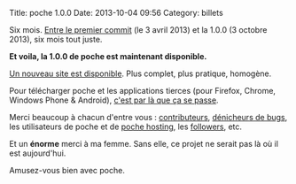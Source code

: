Title: poche 1.0.0
Date: 2013-10-04 09:56
Category: billets

Six mois. [Entre le premier commit]({filename}poche-pour-remplacer-instapaper-pocket-et-readability.md) (le 3 avril 2013) et la 1.0.0 (3 octobre 2013), six mois tout juste.

**Et voila, la 1.0.0 de poche est maintenant disponible.**

[Un nouveau site est disponible](http://wallabag.org/). Plus complet, plus pratique, homogène.

Pour télécharger poche et les applications tierces (pour Firefox, Chrome, Windows Phone & Android), [c'est par là que ça se passe](http://www.wallabag.org).

Merci beaucoup à chacun d'entre vous : [contributeurs](https://github.com/wallabag/wallabag/graphs/contributors), [dénicheurs de bugs](https://github.com/wallabag/wallabag/issues), les utilisateurs de poche et de [poche hosting](https://www.framabag.org/), les [followers](http://twitter.com/wallabagapp), etc.

Et un **énorme** merci à ma femme. Sans elle, ce projet ne serait pas là où il est aujourd'hui.

Amusez-vous bien avec poche.
